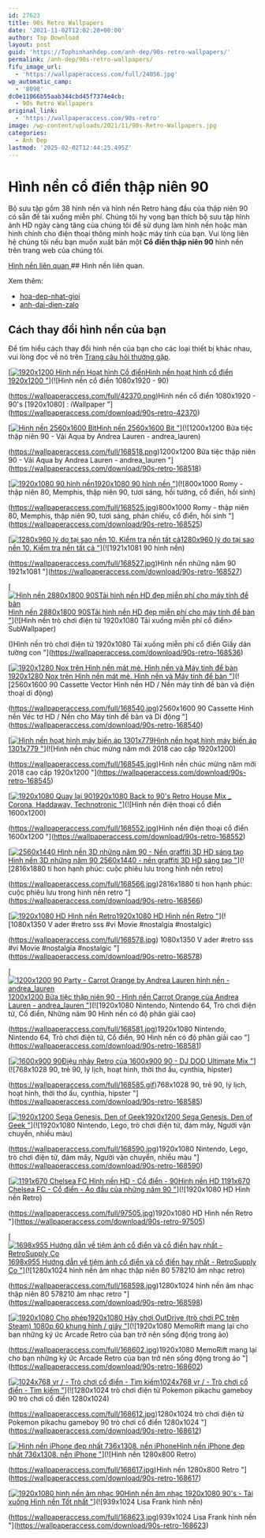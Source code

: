 ```yaml
---
id: 27623
title: 90s Retro Wallpapers
date: '2021-11-02T12:02:20+00:00'
author: Top Download
layout: post
guid: 'https://Tophinhanhdep.com/anh-dep/90s-retro-wallpapers/'
permalink: /anh-dep/90s-retro-wallpapers/
fifu_image_url:
  - 'https://wallpaperaccess.com/full/24056.jpg'
wp_automatic_camp:
  - '8098'
dc0e11066b55aab344cbd45f7374e4cb:
  - 90s Retro Wallpapers
original_link:
  - 'https://wallpaperaccess.com/90s-retro'
image: /wp-content/uploads/2021/11/90s-Retro-Wallpapers.jpg
categories:
  - Ảnh Đẹp
lastmod: '2025-02-02T12:44:25.495Z'
---
```

# Hình nền cổ điển thập niên 90

Bộ sưu tập gồm 38 hình nền và hình nền Retro hàng đầu của thập niên 90 có sẵn để tải xuống miễn phí. Chúng tôi hy vọng bạn thích bộ sưu tập hình ảnh HD ngày càng tăng của chúng tôi để sử dụng làm hình nền hoặc màn hình chính cho điện thoại thông minh hoặc máy tính của bạn. Vui lòng liên hệ chúng tôi nếu bạn muốn xuất bản một **Cổ điển thập niên 90** hình nền trên trang web của chúng tôi.

[Hình nền liên quan ](#related) ## Hình nền liên quan.

   
 Xem thêm:

   
- [hoa-dep-nhat-gioi](https://tophinhanhdep.com/hinh-hoa-dep/hoa-dep-nhat-gioi/)
- [anh-dai-dien-zalo](https://tophinhanhdep.com/anh-avatar/anh-dai-dien-zalo/)

## Cách thay đổi hình nền của bạn

Để tìm hiểu cách thay đổi hình nền của bạn cho các loại thiết bị khác nhau, vui lòng đọc về nó trên [Trang câu hỏi thường gặp](https://tophinhanhdep.com/faq/).

  
[[![1920x1200 Hình nền Hoạt hình Cổ điển](https://wallpaperaccess.com/full/24056.jpg)Hình nền hoạt hình cổ điển 1920x1200 "](https://wallpaperaccess.com/download/90s-retro-24056)](![Hình nền cổ điển 1080x1920 - 90)

(https://wallpaperaccess.com/full/42370.png)Hình nền cổ điển 1080x1920 - 90's \[1920x1080\] : iWallpaper "](https://wallpaperaccess.com/download/90s-retro-42370)

[[![Hình nền 2560x1600 Bit](https://wallpaperaccess.com/full/168516.jpg)Hình nền 2560x1600 Bit "](https://wallpaperaccess.com/download/90s-retro-168516)](![1200x1200 Bữa tiệc thập niên 90 - Vải Aqua by Andrea Lauren - andrea_lauren)

(https://wallpaperaccess.com/full/168518.png)1200x1200 Bữa tiệc thập niên 90 - Vải Aqua by Andrea Lauren - andrea\_lauren "](https://wallpaperaccess.com/download/90s-retro-168518)

[[![1920x1080 90 hình nền](https://wallpaperaccess.com/full/168520.jpg)1920x1080 90 hình nền "](https://wallpaperaccess.com/download/90s-retro-168520)](![800x1000 Romy - thập niên 80, Memphis, thập niên 90, tươi sáng, hồi tưởng, cổ điển, hồi sinh)

(https://wallpaperaccess.com/full/168525.jpg)800x1000 Romy - thập niên 80, Memphis, thập niên 90, tươi sáng, phản chiếu, cổ điển, hồi sinh "](https://wallpaperaccess.com/download/90s-retro-168525)

[[![1280x960 lý do tại sao nền 10. Kiểm tra nền tất cả](https://wallpaperaccess.com/full/168526.jpg)1280x960 lý do tại sao nền 10. Kiểm tra nền tất cả "](https://wallpaperaccess.com/download/90s-retro-168526)](![1921x1081 90 hình nền)

(https://wallpaperaccess.com/full/168527.jpg)Hình nền những năm 90 1921x1081 "](https://wallpaperaccess.com/download/90s-retro-168527)

[[![Hình nền 2880x1800 90STải hình nền HD đẹp miễn phí cho máy tính để bàn](https://wallpaperaccess.com/full/168529.jpg)Hình nền 2880x1800 90STải hình nền HD đẹp miễn phí cho máy tính để bàn "](https://wallpaperaccess.com/download/90s-retro-168529)](![Hình nền trò chơi điện tử 1920x1080 Tải xuống miễn phí cổ điển> SubWallpaper)

()Hình nền trò chơi điện tử 1920x1080 Tải xuống miễn phí cổ điển Giấy dán tường con "](https://wallpaperaccess.com/download/90s-retro-168536)

[[![1920x1280 Nox trên Hình nền mát mẻ.  Hình nền và Máy tính để bàn](https://wallpaperaccess.com/full/168538.jpg)1920x1280 Nox trên Hình nền mát mẻ. Hình nền và Máy tính để bàn "](https://wallpaperaccess.com/download/90s-retro-168538)](![2560x1600 90 Cassette Vector Hình nền HD / Nền máy tính để bàn và điện thoại di động)

(https://wallpaperaccess.com/full/168540.jpg)2560x1600 90 Cassette Hình nền Véc tơ HD / Nền cho Máy tính để bàn và Di động "](https://wallpaperaccess.com/download/90s-retro-168540)

[[![Hình nền hoạt hình máy biến áp 1301x779](https://wallpaperaccess.com/full/168544.jpg)Hình nền hoạt hình máy biến áp 1301x779 "](https://wallpaperaccess.com/download/90s-retro-168544)](![Hình nền chúc mừng năm mới 2018 cao cấp 1920x1200)

(https://wallpaperaccess.com/full/168545.jpg)Hình nền chúc mừng năm mới 2018 cao cấp 1920x1200 "](https://wallpaperaccess.com/download/90s-retro-168545)

[[![1920x1080 Quay lại 90](https://wallpaperaccess.com/full/168550.jpg)1920x1080 Back to 90's Retro House Mix \_ Corona, Haddaway, Technotronic "](https://wallpaperaccess.com/download/90s-retro-168550)](![Hình nền điện thoại cổ điển 1600x1200)

(https://wallpaperaccess.com/full/168552.jpg)Hình nền điện thoại cổ điển 1600x1200 "](https://wallpaperaccess.com/download/90s-retro-168552)

[[![2560x1440 Hình nền 3D những năm 90 - Nền graffiti 3D HD sáng tạo](https://wallpaperaccess.com/full/168557.jpg)Hình nền 3D những năm 90 2560x1440 - nền graffiti 3D HD sáng tạo "](https://wallpaperaccess.com/download/90s-retro-168557)](![2816x1880 tí hon hạnh phúc: cuộc phiêu lưu trong hình nền retro)

(https://wallpaperaccess.com/full/168566.jpg)2816x1880 tí hon hạnh phúc: cuộc phiêu lưu trong hình nền retro "](https://wallpaperaccess.com/download/90s-retro-168566)

[[![1920x1080 HD Hình nền Retro](https://wallpaperaccess.com/full/42364.jpg)1920x1080 HD Hình nền Retro "](https://wallpaperaccess.com/download/90s-retro-42364)](![1080x1350 V ader #retro sss #vi Movie #nostalgia #nostalgic)

(https://wallpaperaccess.com/full/168578.jpg) 1080x1350 V ader #retro sss #vi Movie #nostalgia #nostalgic "](https://wallpaperaccess.com/download/90s-retro-168578)

[[![1200x1200 90 Party - Carrot Orange by Andrea Lauren hình nền - andrea_lauren](https://wallpaperaccess.com/full/168579.png)1200x1200 Bữa tiệc thập niên 90 - Hình nền Carrot Orange của Andrea Lauren - andrea\_lauren "](https://wallpaperaccess.com/download/90s-retro-168579)](![1920x1080 Nintendo, Nintendo 64, Trò chơi điện tử, Cổ điển, Những năm 90 Hình nền có độ phân giải cao)

(https://wallpaperaccess.com/full/168581.jpg)1920x1080 Nintendo, Nintendo 64, Trò chơi điện tử, Cổ điển, 90 Hình nền có độ phân giải cao "](https://wallpaperaccess.com/download/90s-retro-168581)

[[![1600x900 90](https://wallpaperaccess.com/full/168583.jpg)Điệu nhảy Retro của 1600x900 90 - DJ DOD Ultimate Mix "](https://wallpaperaccess.com/download/90s-retro-168583)](![768x1028 90, trẻ 90, lý lịch, hoạt hình, thời thơ ấu, cynthia, hipster)

(https://wallpaperaccess.com/full/168585.gif)768x1028 90, trẻ 90, lý lịch, hoạt hình, thời thơ ấu, cynthia, hipster "](https://wallpaperaccess.com/download/90s-retro-168585)

[[![1920x1200 Sega Genesis.  Den of Geek](https://wallpaperaccess.com/full/168587.jpg)1920x1200 Sega Genesis. Den of Geek "](https://wallpaperaccess.com/download/90s-retro-168587)](![1920x1080 Nintendo, Lego, trò chơi điện tử, đám mây, Người vận chuyển, nhiều màu)

(https://wallpaperaccess.com/full/168590.jpg)1920x1080 Nintendo, Lego, trò chơi điện tử, đám mây, Người vận chuyển, nhiều màu "](https://wallpaperaccess.com/download/90s-retro-168590)

[[![1191x670 Chelsea FC Hình nền HD - Cổ điển - 90](https://wallpaperaccess.com/full/168592.jpg)Hình nền HD 1191x670 Chelsea FC - Cổ điển - Áo đấu của những năm 90 "](https://wallpaperaccess.com/download/90s-retro-168592)](![1920x1080 HD Hình nền Retro)

(https://wallpaperaccess.com/full/97505.jpg)1920x1080 HD Hình nền Retro "](https://wallpaperaccess.com/download/90s-retro-97505)

[[![1698x955 Hướng dẫn về tiệm ảnh cổ điển và cổ điển hay nhất - RetroSupply Co](https://wallpaperaccess.com/full/168597.jpg)1698x955 Hướng dẫn về tiệm ảnh cổ điển và cổ điển hay nhất - RetroSupply Co "](https://wallpaperaccess.com/download/90s-retro-168597)](![1280x1024 hình nền âm nhạc thập niên 80 578210 âm nhạc retro)

(https://wallpaperaccess.com/full/168598.jpg)1280x1024 hình nền âm nhạc thập niên 80 578210 âm nhạc retro "](https://wallpaperaccess.com/download/90s-retro-168598)

[[![1920x1080 Cho phép](https://wallpaperaccess.com/full/168600.jpg)1920x1080 Hãy chơi OutDrive (trò chơi PC trên Steam) 1080p 60 khung hình / giây "](https://wallpaperaccess.com/download/90s-retro-168600)](![1920x1080 MemoRift mang lại cho bạn những ký ức Arcade Retro của bạn trở nên sống động trong ảo)

(https://wallpaperaccess.com/full/168602.jpg)1920x1080 MemoRift mang lại cho bạn những ký ức Arcade Retro của bạn trở nên sống động trong ảo "](https://wallpaperaccess.com/download/90s-retro-168602)

[[![1024x768 vr / - Trò chơi cổ điển - Tìm kiếm](https://wallpaperaccess.com/full/168611.jpg)1024x768 vr / - Trò chơi cổ điển - Tìm kiếm "](https://wallpaperaccess.com/download/90s-retro-168611)](![1280x1024 trò chơi điện tử Pokemon pikachu gameboy 90 trò chơi cổ điển 1280x1024)

(https://wallpaperaccess.com/full/168612.jpg)1280x1024 trò chơi điện tử Pokemon pikachu gameboy 90 trò chơi cổ điển 1280x1024 "](https://wallpaperaccess.com/download/90s-retro-168612)

[[![Hình nền iPhone đẹp nhất 736x1308.  nền iPhone](https://wallpaperaccess.com/full/168616.jpg)Hình nền iPhone đẹp nhất 736x1308. nền iPhone "](https://wallpaperaccess.com/download/90s-retro-168616)](![Hình nền 1280x800 Retro)

(https://wallpaperaccess.com/full/168617.jpg)Hình nền 1280x800 Retro "](https://wallpaperaccess.com/download/90s-retro-168617)

[[![1920x1080 hình nền âm nhạc 90](https://wallpaperaccess.com/full/168621.jpg)Hình nền âm nhạc 1920x1080 90's - Tải xuống Hình nền Tốt nhất "](https://wallpaperaccess.com/download/90s-retro-168621)](![939x1024 Lisa Frank hình nền)

(https://wallpaperaccess.com/full/168623.jpg)939x1024 Lisa Frank hình nền "](https://wallpaperaccess.com/download/90s-retro-168623)
